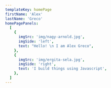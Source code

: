 ```yaml
---
templateKey: homePage
firstName: 'Alex'
lastName: 'Greco'
homePagePanels:
  [
    {
      imgSrc: 'img/nagy-arnold.jpg',
      imgSide: 'left',
      text: "Hello! \n I am Alex Greco",
    },
    {
      imgSrc: 'img/ergita-sela.jpg',
      imgSide: 'right',
      text: 'I build things using Javascript',
    },
  ]
---
```

